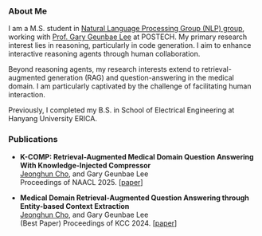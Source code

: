 ### About Me
I am a M.S. student in [Natural Language Processing Group (NLP) group](https://nlp.postech.ac.kr/), working with [Prof. Gary Geunbae Lee](https://scholar.google.com/citations?user=t30saScAAAAJ&hl) at POSTECH. My primary research interest lies in reasoning, particularly in code generation. I aim to enhance interactive reasoning agents through human collaboration.

Beyond reasoning agents, my research interests extend to retrieval-augmented generation (RAG) and question-answering in the medical domain. I am particularly captivated by the challenge of facilitating human interaction.

Previously, I completed my B.S. in School of Electrical Engineering at Hanyang University ERICA.

### Publications

* **K-COMP: Retrieval-Augmented Medical Domain Question Answering With Knowledge-Injected Compressor**<br>
<ins>Jeonghun Cho</ins>, and Gary Geunbae Lee<br>
Proceedings of NAACL 2025. [[paper](https://arxiv.org/abs/2501.13567)]

* **Medical Domain Retrieval-Augmented Question Answering through Entity-based Context Extraction**<br>
<ins>Jeonghun Cho</ins>, and Gary Geunbae Lee<br>
(Best Paper) Proceedings of KCC 2024. [[paper](https://www.dbpia.co.kr/pdf/pdfView.do?nodeId=NODE11861871)]
